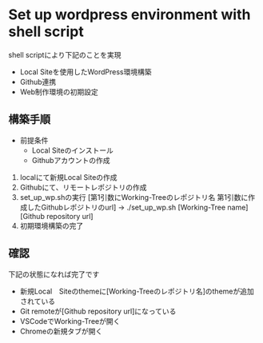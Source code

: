 # Set up wordpress environment with shell script

shell scriptにより下記のことを実現
- Local Siteを使用したWordPress環境構築
- Github連携
- Web制作環境の初期設定

## 構築手順

- 前提条件 
  - Local Siteのインストール
  - Githubアカウントの作成
 
1. localにて新規Local Siteの作成
2. Githubにて、リモートレポジトリの作成
3. set_up_wp.shの実行 [第1引数にWorking-Treeのレポジトリ名 第1引数に作成したGithubレポジトリのurl]
→ ./set_up_wp.sh [Working-Tree name] [Github repository url]
4. 初期環境構築の完了

## 確認
下記の状態になれば完了です
- 新規Local　Siteのthemeに[Working-Treeのレポジトリ名]のthemeが追加されている
- Git remoteが[Github repository url]になっている
- VSCodeでWorking-Treeが開く
- Chromeの新規タブが開く
